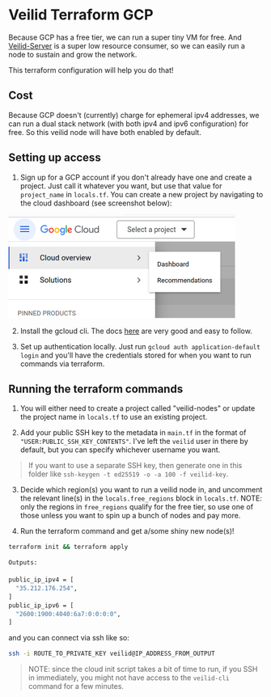 # Veilid Terraform GCP

Because GCP has a free tier, we can run a super tiny VM for free. And [Veilid-Server](https://veilid.com) is a super low resource consumer, so we can easily run a node to sustain and grow the network.

This terraform configuration will help you do that!

## Cost

Because GCP doesn't (currently) charge for ephemeral ipv4 addresses, we can run a dual stack network (with both ipv4 and ipv6 configuration) for free. So this veilid node will have both enabled by default.

## Setting up access

1. Sign up for a GCP account if you don't already have one and create a project. Just call it whatever you want, but use that value for `project_name` in `locals.tf`. You can create a new project by navigating to the cloud dashboard (see screenshot below):

![cloud-dashboard](create-project.png)

2. Install the gcloud cli. The docs [here](https://cloud.google.com/sdk/docs/install) are very good and easy to follow.

3. Set up authentication locally. Just run `gcloud auth application-default login` and you'll have the credentials stored for when you want to run commands via terraform.

## Running the terraform commands

1. You will either need to create a project called "veilid-nodes" or update the project name in `locals.tf` to use an existing project.

2. Add your public SSH key to the metadata in `main.tf` in the format of `"USER:PUBLIC_SSH_KEY_CONTENTS"`. I've left the `veilid` user in there by default, but you can specify whichever username you want.

> If you want to use a separate SSH key, then generate one in this folder like `ssh-keygen -t ed25519 -o -a 100 -f veilid-key`.

3. Decide which region(s) you want to run a veilid node in, and uncomment the relevant line(s) in the `locals.free_regions` block in `locals.tf`. NOTE: only the regions in `free_regions` qualify for the free tier, so use one of those unless you want to spin up a bunch of nodes and pay more.

4. Run the terraform command and get a/some shiny new node(s)!

```sh
terraform init && terraform apply
```

```sh
Outputs:

public_ip_ipv4 = [
  "35.212.176.254",
]
public_ip_ipv6 = [
  "2600:1900:4040:6a7:0:0:0:0",
]
```

and you can connect via ssh like so:

```sh
ssh -i ROUTE_TO_PRIVATE_KEY veilid@IP_ADDRESS_FROM_OUTPUT
```

> NOTE: since the cloud init script takes a bit of time to run, if you SSH in immediately, you might not have access to the `veilid-cli` command for a few minutes.
